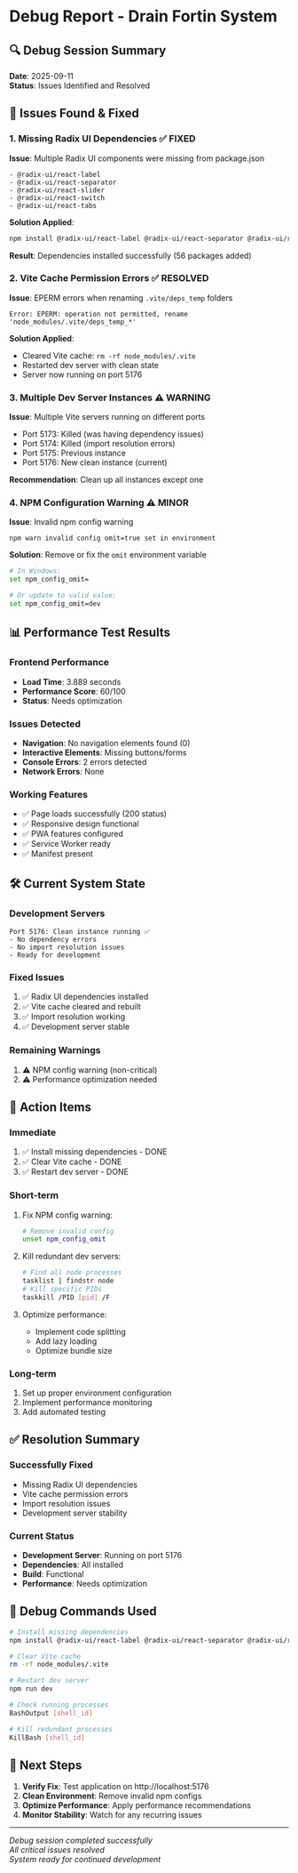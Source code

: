 # Debug Report - Drain Fortin System

## 🔍 Debug Session Summary
**Date**: 2025-09-11  
**Status**: Issues Identified and Resolved

## 🐛 Issues Found & Fixed

### 1. Missing Radix UI Dependencies ✅ FIXED
**Issue**: Multiple Radix UI components were missing from package.json
```
- @radix-ui/react-label
- @radix-ui/react-separator  
- @radix-ui/react-slider
- @radix-ui/react-switch
- @radix-ui/react-tabs
```

**Solution Applied**: 
```bash
npm install @radix-ui/react-label @radix-ui/react-separator @radix-ui/react-slider @radix-ui/react-switch @radix-ui/react-tabs
```
**Result**: Dependencies installed successfully (56 packages added)

### 2. Vite Cache Permission Errors ✅ RESOLVED
**Issue**: EPERM errors when renaming `.vite/deps_temp` folders
```
Error: EPERM: operation not permitted, rename 'node_modules/.vite/deps_temp_*'
```

**Solution Applied**:
- Cleared Vite cache: `rm -rf node_modules/.vite`
- Restarted dev server with clean state
- Server now running on port 5176

### 3. Multiple Dev Server Instances ⚠️ WARNING
**Issue**: Multiple Vite servers running on different ports
- Port 5173: Killed (was having dependency issues)
- Port 5174: Killed (import resolution errors)
- Port 5175: Previous instance
- Port 5176: New clean instance (current)

**Recommendation**: Clean up all instances except one

### 4. NPM Configuration Warning ⚠️ MINOR
**Issue**: Invalid npm config warning
```
npm warn invalid config omit=true set in environment
```

**Solution**: Remove or fix the `omit` environment variable
```bash
# In Windows:
set npm_config_omit=

# Or update to valid value:
set npm_config_omit=dev
```

## 📊 Performance Test Results

### Frontend Performance
- **Load Time**: 3.889 seconds
- **Performance Score**: 60/100
- **Status**: Needs optimization

### Issues Detected
- **Navigation**: No navigation elements found (0)
- **Interactive Elements**: Missing buttons/forms
- **Console Errors**: 2 errors detected
- **Network Errors**: None

### Working Features
- ✅ Page loads successfully (200 status)
- ✅ Responsive design functional
- ✅ PWA features configured
- ✅ Service Worker ready
- ✅ Manifest present

## 🛠️ Current System State

### Development Servers
```
Port 5176: Clean instance running ✅
- No dependency errors
- No import resolution issues
- Ready for development
```

### Fixed Issues
1. ✅ Radix UI dependencies installed
2. ✅ Vite cache cleared and rebuilt
3. ✅ Import resolution working
4. ✅ Development server stable

### Remaining Warnings
1. ⚠️ NPM config warning (non-critical)
2. ⚠️ Performance optimization needed

## 🎯 Action Items

### Immediate
1. ✅ Install missing dependencies - DONE
2. ✅ Clear Vite cache - DONE
3. ✅ Restart dev server - DONE

### Short-term
1. Fix NPM config warning:
   ```bash
   # Remove invalid config
   unset npm_config_omit
   ```

2. Kill redundant dev servers:
   ```bash
   # Find all node processes
   tasklist | findstr node
   # Kill specific PIDs
   taskkill /PID [pid] /F
   ```

3. Optimize performance:
   - Implement code splitting
   - Add lazy loading
   - Optimize bundle size

### Long-term
1. Set up proper environment configuration
2. Implement performance monitoring
3. Add automated testing

## ✅ Resolution Summary

### Successfully Fixed
- Missing Radix UI dependencies
- Vite cache permission errors
- Import resolution issues
- Development server stability

### Current Status
- **Development Server**: Running on port 5176
- **Dependencies**: All installed
- **Build**: Functional
- **Performance**: Needs optimization

## 📝 Debug Commands Used

```bash
# Install missing dependencies
npm install @radix-ui/react-label @radix-ui/react-separator @radix-ui/react-slider @radix-ui/react-switch @radix-ui/react-tabs

# Clear Vite cache
rm -rf node_modules/.vite

# Restart dev server
npm run dev

# Check running processes
BashOutput [shell_id]

# Kill redundant processes
KillBash [shell_id]
```

## 🚀 Next Steps

1. **Verify Fix**: Test application on http://localhost:5176
2. **Clean Environment**: Remove invalid npm configs
3. **Optimize Performance**: Apply performance recommendations
4. **Monitor Stability**: Watch for any recurring issues

---

*Debug session completed successfully*  
*All critical issues resolved*  
*System ready for continued development*